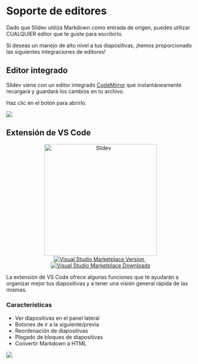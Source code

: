 # Soporte de editores

Dado que Slidev utiliza Markdown como entrada de origen, puedes utilizar CUALQUIER editor que te guste para escribirlo.

Si deseas un manejo de alto nivel a tus diapositivas, ¡hemos proporcionado las siguientes integraciones de editores!

## Editor integrado

Slidev viene con un editor integrado [CodeMirror](https://codemirror.net/) que instantáneamente recargará y guardará los cambios en tu archivo. 

Haz clic en el botón <carbon-edit class="inline-icon-btn"/> para abrirlo.

![](/screenshots/integrated-editor.png)

## Extensión de VS Code

<p align="center">
    <a href="https://github.com/slidevjs/slidev" target="_blank">
        <img src="https://cdn.jsdelivr.net/gh/slidevjs/slidev/assets/logo-for-vscode.png" alt="Slidev" width="300"/>
    </a>
    <br>
    <a href="https://marketplace.visualstudio.com/items?itemName=antfu.slidev" target="__blank">
        <img src="https://img.shields.io/visual-studio-marketplace/v/antfu.slidev.svg?color=4EC5D4&amp;label=VS%20Code%20Marketplace&logo=visual-studio-code" alt="Visual Studio Marketplace Version" />
    </a>
    &nbsp;
    <a href="https://marketplace.visualstudio.com/items?itemName=antfu.slidev" target="__blank">
        <img src="https://img.shields.io/visual-studio-marketplace/d/antfu.slidev.svg?color=2B90B6" alt="Visual Studio Marketplace Downloads" />
    </a>
</p>

La extensión de VS Code ofrece algunas funciones que te ayudarán a organizar mejor tus diapositivas y a tener una visión general rápida de las mismas.

### Características

- Ver diapositivas en el panel lateral
- Botones de ir a la siguiente/previa
- Reordenación de diapositivas
- Plegado de bloques de diapositivas
- Convertir Markdown a HTML

![](https://user-images.githubusercontent.com/11247099/116809994-cc2caa00-ab73-11eb-879f-60585747c3c9.png)

<Tweet id="1395333405345148930" />
